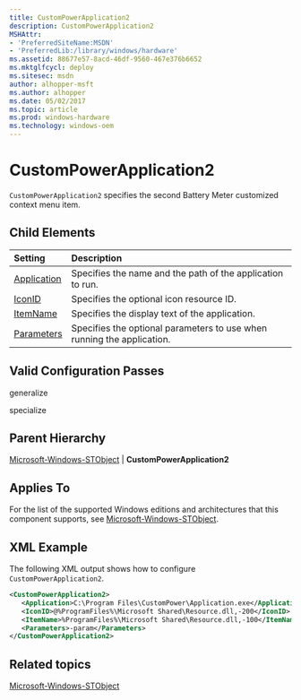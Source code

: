 ```yaml
---
title: CustomPowerApplication2
description: CustomPowerApplication2
MSHAttr:
- 'PreferredSiteName:MSDN'
- 'PreferredLib:/library/windows/hardware'
ms.assetid: 88677e57-8acd-46df-9560-467e376b6652
ms.mktglfcycl: deploy
ms.sitesec: msdn
author: alhopper-msft
ms.author: alhopper
ms.date: 05/02/2017
ms.topic: article
ms.prod: windows-hardware
ms.technology: windows-oem
---
```

# CustomPowerApplication2

`CustomPowerApplication2` specifies the second Battery Meter customized context menu item.

## Child Elements

| Setting                 | Description                                                                           |
|:------------------------|:--------------------------------------------------------------------------------------|
| [Application](microsoft-windows-stobject-custompowerapplication2-application.md) | Specifies the name and the path of the application to run. |
| [IconID](microsoft-windows-stobject-custompowerapplication2-iconid.md) | Specifies the optional icon resource ID. |
| [ItemName](microsoft-windows-stobject-custompowerapplication2-itemname.md) | Specifies the display text of the application. |
| [Parameters](microsoft-windows-stobject-custompowerapplication2-parameters.md) | Specifies the optional parameters to use when running the application. |

## Valid Configuration Passes

generalize

specialize

## Parent Hierarchy

[Microsoft-Windows-STObject](microsoft-windows-stobject.md) | **CustomPowerApplication2**

## Applies To

For the list of the supported Windows editions and architectures that this component supports, see [Microsoft-Windows-STObject](microsoft-windows-stobject.md).

## XML Example

The following XML output shows how to configure `CustomPowerApplication2`.

```XML
<CustomPowerApplication2>
   <Application>C:\Program Files\CustomPower\Application.exe</Application>
   <IconID>@%ProgramFiles%\Microsoft Shared\Resource.dll,-200</IconID>
   <ItemName>%ProgramFiles%\Microsoft Shared\Resource.dll,-100</ItemName>
   <Parameters>-param</Parameters>
</CustomPowerApplication2>
```

## Related topics

[Microsoft-Windows-STObject](microsoft-windows-stobject.md)
